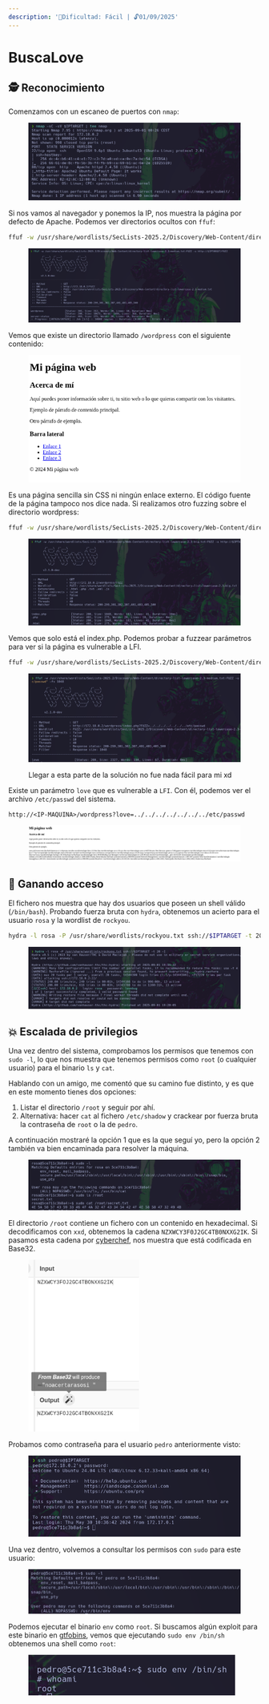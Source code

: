 ```yaml
---
description: '🧠Dificultad: Fácil | 🔓01/09/2025'
---
```


# BuscaLove

## 🕵️ Reconocimiento

Comenzamos con un escaneo de puertos con `nmap`:

<figure><img src="../../.gitbook/assets/image (40).png" alt=""><figcaption></figcaption></figure>

Si nos vamos al navegador y ponemos la IP, nos muestra la página por defecto de Apache. Podemos ver directorios ocultos con `ffuf`:

```bash
ffuf -w /usr/share/wordlists/SecLists-2025.2/Discovery/Web-Content/directory-list-lowercase-2.3-medium.txt:FUZZ -u http://$IPTARGET/FUZZ
```

<figure><img src="../../.gitbook/assets/image (41).png" alt=""><figcaption></figcaption></figure>

Vemos que existe un directorio llamado `/wordpress` con el siguiente contenido:

<div align="left"><figure><img src="../../.gitbook/assets/image.png" alt=""><figcaption></figcaption></figure></div>

Es una página sencilla sin CSS ni ningún enlace externo. El código fuente de la página tampoco nos dice nada. Si realizamos otro fuzzing sobre el directorio wordpress:

```bash
ffuf -w /usr/share/wordlists/SecLists-2025.2/Discovery/Web-Content/directory-list-lowercase-2.3-big.txt:FUZZ -u http://$IPTARGET/wordpress/FUZZ -e .html,.php,.txt,.xml,.js
```

<figure><img src="../../.gitbook/assets/image (42).png" alt=""><figcaption></figcaption></figure>

Vemos que solo está el index.php. Podemos probar a fuzzear parámetros para ver si la página es vulnerable a LFI.

```bash
ffuf -w /usr/share/wordlists/SecLists-2025.2/Discovery/Web-Content/directory-list-lowercase-2.3-medium.txt:FUZZ -u "http://$IPTARGET/wordpress/index.php?FUZZ=../../../../../../../etc/passwd" -fs 1048
```

<figure><img src="../../.gitbook/assets/image (43).png" alt=""><figcaption><p>Llegar a esta parte de la solución no fue nada fácil para mi xd</p></figcaption></figure>

Existe un parámetro `love` que es vulnerable a `LFI`. Con él, podemos ver el archivo `/etc/passwd` del sistema.

```url
http://<IP-MAQUINA>/wordpress?love=../../../../../../../etc/passwd
```

<figure><img src="../../.gitbook/assets/image (44).png" alt=""><figcaption></figcaption></figure>

## 🚪 Ganando acceso

El fichero nos muestra que hay dos usuarios que poseen un shell válido (`/bin/bash`). Probando fuerza bruta con `hydra`, obtenemos un acierto para el usuario `rosa` y la wordlist de `rockyou`.&#x20;

```bash
hydra -l rosa -P /usr/share/wordlists/rockyou.txt ssh://$IPTARGET -t 20 -I
```

<figure><img src="../../.gitbook/assets/image (45).png" alt=""><figcaption></figcaption></figure>

## 💥 Escalada de privilegios

Una vez dentro del sistema, comprobamos los permisos que tenemos con `sudo -l`, lo que nos muestra que tenemos permisos como `root` (o cualquier usuario) para el binario `ls` y `cat`.

Hablando con un amigo, me comentó que su camino fue distinto, y es que en este momento tienes dos opciones:

1. Listar el directorio `/root` y seguir por ahí.
2. Alternativa: hacer `cat` al fichero `/etc/shadow` y crackear por fuerza bruta la contraseña de `root` o la de `pedro`.

A continuación mostraré la opción 1 que es la que seguí yo, pero la opción 2 también va bien encaminada para resolver la máquina.

<figure><img src="../../.gitbook/assets/image (46).png" alt=""><figcaption></figcaption></figure>

El directorio `/root` contiene un fichero con un contenido en hexadecimal. Si decodificamos con `xxd`, obtenemos la cadena `NZXWCY3F0J2GC4TB0NXXG2IK`. Si pasamos esta cadena por [cyberchef](https://gchq.github.io/CyberChef/), nos muestra que está codificada en Base32.

<div align="left" data-full-width="false"><figure><img src="../../.gitbook/assets/image (47).png" alt="" width="221"><figcaption></figcaption></figure></div>

Probamos como contraseña para el usuario `pedro` anteriormente visto:

<figure><img src="../../.gitbook/assets/image (48).png" alt=""><figcaption></figcaption></figure>

Una vez dentro, volvemos a consultar los permisos con `sudo` para este usuario:

<figure><img src="../../.gitbook/assets/image (49).png" alt=""><figcaption></figcaption></figure>

Podemos ejecutar el binario `env` como `root`. Si buscamos algún exploit para este binario en [gtfobins](https://gtfobins.github.io/), vemos que ejecutando `sudo env /bin/sh` obtenemos una shell como `root`:

<div align="left"><figure><img src="../../.gitbook/assets/image (50).png" alt=""><figcaption></figcaption></figure></div>
